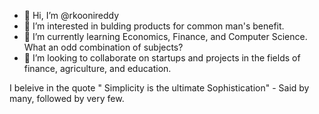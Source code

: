 - 👋 Hi, I’m @rkoonireddy
- 👀 I’m interested in bulding products for common man's benefit.
- 🌱 I’m currently learning Economics, Finance, and Computer Science. What an odd combination of subjects?
- 💞️ I’m looking to collaborate on startups and projects in the fields of finance, agriculture, and education. 

I beleive in the quote " Simplicity is the ultimate Sophistication" - Said by many, followed by very few.

<!---
rkoonireddy/rkoonireddy is a ✨ special ✨ repository because its `README.md` (this file) appears on your GitHub profile.
You can click the Preview link to take a look at your changes.
--->
